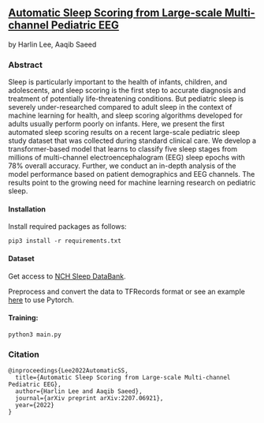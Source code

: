 [Automatic Sleep Scoring from Large-scale Multi-channel Pediatric EEG](https://arxiv.org/pdf/2207.06921.pdf)
---
by Harlin Lee, Aaqib Saeed

### Abstract
Sleep is particularly important to the health of infants, children, and adolescents, and sleep scoring is the first step to accurate diagnosis and treatment of potentially life-threatening conditions. But pediatric sleep is severely under-researched compared to adult sleep in the context of machine learning for health, and sleep scoring algorithms developed for adults usually perform poorly on infants. Here, we present the first automated sleep scoring results on a recent large-scale pediatric sleep study dataset that was collected during standard clinical care. We develop a transformer-based model that learns to classify five sleep stages from millions of multi-channel electroencephalogram (EEG) sleep epochs with 78% overall accuracy. Further, we conduct an in-depth analysis of the model performance based on patient demographics and EEG channels. The results point to the growing need for machine learning research on pediatric sleep.

#### Installation
Install required packages as follows:
```
pip3 install -r requirements.txt
```

#### Dataset 
Get access to [NCH Sleep DataBank](https://sleepdata.org/datasets/nchsdb).

Preprocess and convert the data to TFRecords format or see an example [here](https://github.com/liboyue/sleep_study) to use Pytorch.

#### Training: 
```
python3 main.py
```

### Citation
```
@inproceedings{Lee2022AutomaticSS,
  title={Automatic Sleep Scoring from Large-scale Multi-channel Pediatric EEG},
  author={Harlin Lee and Aaqib Saeed},
  journal={arXiv preprint arXiv:2207.06921},
  year={2022}
}
```
